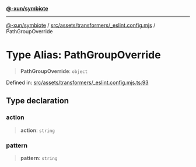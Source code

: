 [**@-xun/symbiote**](../../../../../README.md)

***

[@-xun/symbiote](../../../../../README.md) / [src/assets/transformers/\_eslint.config.mjs](../README.md) / PathGroupOverride

# Type Alias: PathGroupOverride

> **PathGroupOverride**: `object`

Defined in: [src/assets/transformers/\_eslint.config.mjs.ts:93](https://github.com/Xunnamius/symbiote/blob/ec67adb5324eeca6085e3ddc4126fe7798bea916/src/assets/transformers/_eslint.config.mjs.ts#L93)

## Type declaration

### action

> **action**: `string`

### pattern

> **pattern**: `string`
